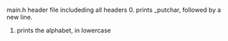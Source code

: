 main.h header file includeding all headers
0. prints _putchar, followed by a new line.
1. prints the alphabet, in lowercase
